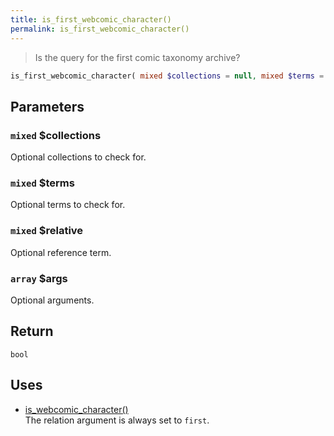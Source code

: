 ```yaml
---
title: is_first_webcomic_character()
permalink: is_first_webcomic_character()
---
```


> Is the query for the first comic taxonomy archive?

```php
is_first_webcomic_character( mixed $collections = null, mixed $terms = null, mixed $relative = null, array $args = [] ) : bool
```

## Parameters

### `mixed` $collections
Optional collections to check for.

### `mixed` $terms
Optional terms to check for.

### `mixed` $relative
Optional reference term.

### `array` $args
Optional arguments.

## Return

`bool`

## Uses
- [is_webcomic_character()](is_webcomic_character())  
The relation argument is always set to `first`.
